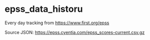 # epss_data_historu

Every day tracking from https://www.first.org/epss

Source JSON: https://epss.cyentia.com/epss_scores-current.csv.gz

